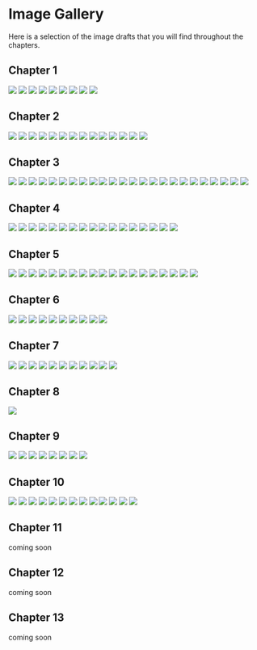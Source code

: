 # Image Gallery

Here is a selection of the image drafts that you will find throughout the chapters.

## Chapter 1

![](./chapter_01/01.png)
![](./chapter_01/02.png)
![](./chapter_01/03.png)
![](./chapter_01/04.png)
![](./chapter_01/05.png)
![](./chapter_01/06.png)
![](./chapter_01/07.png)
![](./chapter_01/08.png)
![](./chapter_01/09.png)


## Chapter 2

![](./chapter_02/01.png)
![](./chapter_02/02.png)
![](./chapter_02/03.png)
![](./chapter_02/04.png)
![](./chapter_02/05.png)
![](./chapter_02/06.png)
![](./chapter_02/07.png)
![](./chapter_02/08.png)
![](./chapter_02/09.png)
![](./chapter_02/10.png)
![](./chapter_02/11.png)
![](./chapter_02/12.png)
![](./chapter_02/13.png)
![](./chapter_02/14.png)

## Chapter 3

![](./chapter_03/01.png)
![](./chapter_03/02.png)
![](./chapter_03/03.png)
![](./chapter_03/04.png)
![](./chapter_03/05.png)
![](./chapter_03/06.png)
![](./chapter_03/07.png)
![](./chapter_03/08.png)
![](./chapter_03/09.png)
![](./chapter_03/10.png)
![](./chapter_03/11.png)
![](./chapter_03/12.png)
![](./chapter_03/13.png)
![](./chapter_03/14.png)
![](./chapter_03/15.png)
![](./chapter_03/16.png)
![](./chapter_03/17.png)
![](./chapter_03/18.png)
![](./chapter_03/19.png)
![](./chapter_03/20.png)
![](./chapter_03/21.png)
![](./chapter_03/22.png)
![](./chapter_03/23.png)
![](./chapter_03/24.png)

## Chapter 4

![](./chapter_04/01.png)
![](./chapter_04/02.png)
![](./chapter_04/03.png)
![](./chapter_04/04.png)
![](./chapter_04/05.png)
![](./chapter_04/06.png)
![](./chapter_04/07.png)
![](./chapter_04/08.png)
![](./chapter_04/09.png)
![](./chapter_04/10.png)
![](./chapter_04/11.png)
![](./chapter_04/12.png)
![](./chapter_04/13.png)
![](./chapter_04/14.png)
![](./chapter_04/15.png)
![](./chapter_04/16.png)
![](./chapter_04/17.png)


## Chapter 5

![](./chapter_05/01.png)
![](./chapter_05/02.png)
![](./chapter_05/03.png)
![](./chapter_05/04.png)
![](./chapter_05/05.png)
![](./chapter_05/06.png)
![](./chapter_05/07.png)
![](./chapter_05/08.png)
![](./chapter_05/09.png)
![](./chapter_05/10.png)
![](./chapter_05/11.png)
![](./chapter_05/12.png)
![](./chapter_05/13.png)
![](./chapter_05/14.png)
![](./chapter_05/15.png)
![](./chapter_05/16.png)
![](./chapter_05/17.png)
![](./chapter_05/18.png)
![](./chapter_05/19.png)

## Chapter 6

![](./chapter_06/01.png)
![](./chapter_06/02.png)
![](./chapter_06/03.png)
![](./chapter_06/04.png)
![](./chapter_06/05.png)
![](./chapter_06/06.png)
![](./chapter_06/07.png)
![](./chapter_06/08.png)
![](./chapter_06/09.png)
![](./chapter_06/10.png)

## Chapter 7

![](./chapter_07/01.png)
![](./chapter_07/02.png)
![](./chapter_07/03.png)
![](./chapter_07/04.png)
![](./chapter_07/05.png)
![](./chapter_07/06.png)
![](./chapter_07/07.png)
![](./chapter_07/08.png)
![](./chapter_07/09.png)
![](./chapter_07/10.png)
![](./chapter_07/11.png)

## Chapter 8

![](./chapter_08/01.png)

## Chapter 9

![](./chapter_09/01.png)
![](./chapter_09/02.png)
![](./chapter_09/03.png)
![](./chapter_09/04.png)
![](./chapter_09/05.png)
![](./chapter_09/06.png)
![](./chapter_09/07.png)
![](./chapter_09/08.png)

## Chapter 10

![](./chapter_10/01.png)
![](./chapter_10/02.png)
![](./chapter_10/03.png)
![](./chapter_10/04.png)
![](./chapter_10/05.png)
![](./chapter_10/06.png)
![](./chapter_10/07.png)
![](./chapter_10/08.png)
![](./chapter_10/10.png)
![](./chapter_10/11.png)
![](./chapter_10/12.png)
![](./chapter_10/13.png)
![](./chapter_10/14.png)


## Chapter 11

coming soon

## Chapter 12

coming soon

## Chapter 13

coming soon
